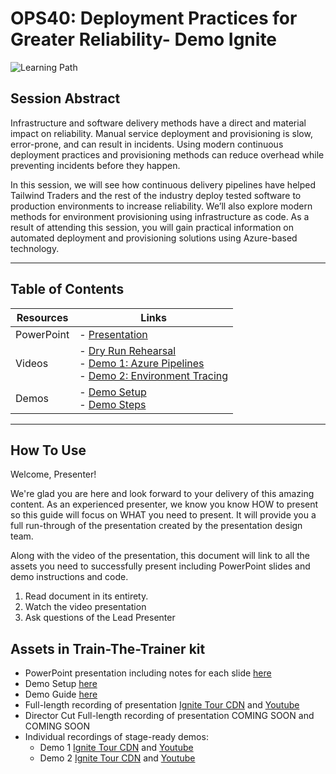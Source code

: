 # OPS40: Deployment Practices for Greater Reliability- Demo Ignite

![Learning Path](https://img.shields.io/badge/Learning%20Path-OPS-fe5e00?logo=microsoft)

## Session Abstract #

Infrastructure and software delivery methods have a direct and material impact on reliability. Manual service deployment and provisioning is slow, error-prone, and can result in incidents. Using modern continuous deployment practices and provisioning methods can reduce overhead while preventing incidents before they happen.

In this session, we will see how continuous delivery pipelines have helped Tailwind Traders and the rest of the industry deploy tested software to production environments to increase reliability. We’ll also explore modern methods for environment provisioning using infrastructure as code. As a result of attending this session, you will gain practical information on automated deployment and provisioning solutions using Azure-based technology.

---

## Table of Contents

| Resources          | Links  |
|-------------------|----------------------------------|
| PowerPoint        | - [Presentation](presentations.md)  |
| Videos            | - [Dry Run Rehearsal](https://youtu.be/F66TwS0IniY) <br/> - [Demo 1: Azure Pipelines](https://youtu.be/kq4sgPmULy8) <br/>- [Demo 2: Environment Tracing](https://youtu.be/6TSkrODEnE4) |
| Demos            | - [Demo Setup](demo-setup.md) <br/> - [Demo Steps](demo-guide.md) |

---

## How To Use

Welcome, Presenter!

We're glad you are here and look forward to your delivery of this amazing content. As an experienced presenter, we know you know HOW to present so this guide will focus on WHAT you need to present. It will provide you a full run-through of the presentation created by the presentation design team.

Along with the video of the presentation, this document will link to all the assets you need to successfully present including PowerPoint slides and demo instructions and code.

1. Read document in its entirety.
2. Watch the video presentation
3. Ask questions of the Lead Presenter

## Assets in Train-The-Trainer kit

- PowerPoint presentation including notes for each slide [here](./presentations.md)
- Demo Setup [here](./demo-setup.md)
- Demo Guide [here](./demo-guide.md)
- Full-length recording of presentation [Ignite Tour CDN](https://globaleventcdn.blob.core.windows.net/assets/ops/ops40/video/dry-run/ops40.mp4) and [Youtube](https://youtu.be/F66TwS0IniY)
- Director Cut Full-length recording of presentation COMING SOON and COMING SOON
- Individual recordings of stage-ready demos:
  - Demo 1 [Ignite Tour CDN](https://globaleventcdn.blob.core.windows.net/assets/ops/ops40/video/demos/ops40-demo1.mp4) and [Youtube](https://youtu.be/kq4sgPmULy8)
  - Demo 2 [Ignite Tour CDN](https://globaleventcdn.blob.core.windows.net/assets/ops/ops40/video/demos/ops40-demo2.mp4) and [Youtube](https://youtu.be/6TSkrODEnE4)
